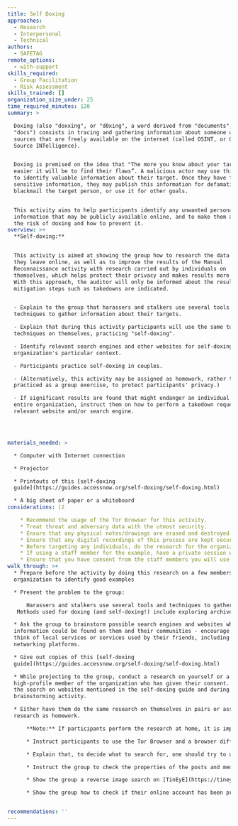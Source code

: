 ```yaml
---
title: Self Doxing
approaches:
  - Research
  - Interpersonal
  - Technical
authors:
  - SAFETAG
remote_options:
  - with-support
skills_required:
  - Group Facilitation
  - Risk Assessment
skills_trained: []
organization_size_under: 25
time_required_minutes: 120
summary: >

  Doxing (also "doxxing", or "d0xing", a word derived from "documents", or
  "docs") consists in tracing and gathering information about someone using
  sources that are freely available on the internet (called OSINT, or Open
  Source INTelligence).


  Doxing is premised on the idea that "The more you know about your target, the
  easier it will be to find their flaws”. A malicious actor may use this method
  to identify valuable information about their target. Once they have found
  sensitive information, they may publish this information for defamation,
  blackmail the target person, or use it for other goals.


  This activity aims to help participants identify any unwanted personal
  information that may be publicly available online, and to make them aware of
  the risk of doxing and how to prevent it.
overview: >+
  **Self-doxing:**


  This activity is aimed at showing the group how to research the data traces
  they leave online, as well as to improve the results of the Manual
  Reconnaissance activity with research carried out by individuals on
  themselves, which helps protect their privacy and makes results more detailed.
  With this approach, the auditor will only be informed about the results if
  mitigation steps such as takedowns are indicated.


  - Explain to the group that harassers and stalkers use several tools and
  techniques to gather information about their targets.

  - Explain that during this activity participants will use the same tools and
  techniques on themselves, practicing "self-doxing".

  - Identify relevant search engines and other websites for self-doxing in the
  organization's particular context.

  - Participants practice self-doxing in couples.

  - (Alternatively, this activity may be assigned as homework, rather than
  practiced as a group exercise, to protect participants' privacy.)

  - If significant results are found that might endanger an individual or the
  entire organization, instruct them on how to perform a takedown request to the
  relevant website and/or search engine.




materials_needed: >

  * Computer with Internet connection

  * Projector

  * Printouts of this [self-doxing
  guide](https://guides.accessnow.org/self-doxing/self-doxing.html)

  * A big sheet of paper or a whiteboard
considerations: |2

    * Recommend the usage of the Tor Browser for this activity.
    * Treat threat and adversary data with the utmost security.
    * Ensure that any physical notes/drawings are erased and destroyed once digitally recorded.
    * Ensure that any digital recordings of this process are kept secure and encrypted.
    * Before targeting any individuals, do the research for the organization itself.
    * If using a staff member for the example, have a private session with them beforehand to make sure you do not expose any sensitive information to the group.
    * Ensure that you have consent from the staff members you will use as an example for this activity.
walk_through: >+
  * Prepare before the activity by doing this research on a few members of the
  organization to identify good examples

  * Present the problem to the group:

      Harassers and stalkers use several tools and techniques to gather information about their targets, but since these tools and techniques are mostly public and easy to use, we can also use them ourselves, on ourselves, as a preventative measure. "Self-doxing" can help us make informed decisions about what we share online, and how. (Of course, these same instruments can also be used to learn more than is immediately obvious about someone we have met online before we give them our full trust  - for example to decide if we want to admit them to a private mailing list or group on social networking platforms.)
   Methods used for doxing (and self-doxing!) include exploring archives, yellow pages, phone directories and other publicly available information; querying common search engines like Google or DuckDuckGo; looking for a person's profile in specific services; searching for information in public forums and mailing lists; or looking for images that the person has shared (and for instance may have also published in another, more personal, account). But it can also simply consist in looking up the public information on the owner of a website, through a simple "whois search".

  * Ask the group to brainstorm possible search engines and websites where
  information could be found on them and their communities - encourage them to
  think of local services or services used by their friends, including social
  networking platforms.

  * Give out copies of this [self-doxing
  guide](https://guides.accessnow.org/self-doxing/self-doxing.html)

  * While projecting to the group, conduct a research on yourself or a
  high-profile member of the organization who has given their consent. Perform
  the search on websites mentioned in the self-doxing guide and during the
  brainstorming activity.

  * Either have them do the same research on themselves in pairs or assign this
  research as homework.

      **Note:** If participants perform the research at home, it is important to warn the group that when practicing self-doxing, there is a risk of getting exposed to results that they may find disturbing. Tell them that if they think they may need support, they should ask a close friend to be around while they carry out their research.

      * Instruct participants to use the Tor Browser and a browser different than their usual one to perform the research, and ask them to search both on the websites and services listed in the self-doxing guide and in the ones mentioned during the brainstorming.

      * Explain that, to decide what to search for, one should try to understand what activities expose them to a higher risk of being attacked by trolls or other malicious actors. They should ask themselves: "Why would someone want to spend hours of their time to track information on you in the internet?" Add that this kind of attack often affects minorities or people who support controversial opinions online, and the attack starts from the information that the malicious actor will find immediately available - like the nickname and profile used by the target in the platform where the attack has started, or the pictures the target has published in their page. This is where they should start from.

      * Instruct the group to check the properties of the posts and media they have published, to make sure that they aren't leaking their IP address or other metadata.

      * Show the group a reverse image search on [TinEyE](https://tineye.com/) or Google and recommend they do it on pictures of themselves they have published online.

      * Show the group how to check if their online account has been previously compromised on [Have I Been Pwned?](https://haveibeenpwned.com/). Explain that often results are old and if they have changed their password recently, showing up on this search may not be a problem. Tell them that if they are still using that old password for the compromised account of for other accounts, they should immediately change that password.


recommendations: ''
---
```


